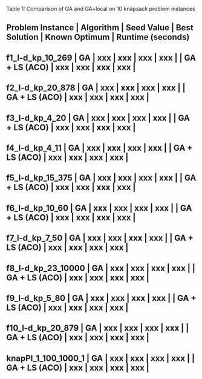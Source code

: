 
Table 1:  Comparison of GA and GA+local on 10 knapsack problem instances

Problem Instance        | Algorithm     | Seed Value | Best Solution | Known Optimum | Runtime (seconds)
--------------------------------------------------------------------------------------------------------

f1_l-d_kp_10_269        | GA            | xxx        | xxx           | xxx           | xxx               |
                        | GA + LS (ACO) | xxx        | xxx           | xxx           | xxx               |
----------------------------------------------------------------------------------------------------------

f2_l-d_kp_20_878        | GA            | xxx        | xxx           | xxx           | xxx               |
                        | GA + LS (ACO) | xxx        | xxx           | xxx           | xxx               |
----------------------------------------------------------------------------------------------------------

f3_l-d_kp_4_20          | GA            | xxx        | xxx           | xxx           | xxx               |
                        | GA + LS (ACO) | xxx        | xxx           | xxx           | xxx               |
----------------------------------------------------------------------------------------------------------

f4_l-d_kp_4_11          | GA            | xxx        | xxx           | xxx           | xxx               |
                        | GA + LS (ACO) | xxx        | xxx           | xxx           | xxx               |
----------------------------------------------------------------------------------------------------------

f5_l-d_kp_15_375        | GA            | xxx        | xxx           | xxx           | xxx               |
                        | GA + LS (ACO) | xxx        | xxx           | xxx           | xxx               |
----------------------------------------------------------------------------------------------------------

f6_l-d_kp_10_60         | GA            | xxx        | xxx           | xxx           | xxx               |
                        | GA + LS (ACO) | xxx        | xxx           | xxx           | xxx               |
----------------------------------------------------------------------------------------------------------

f7_l-d_kp_7_50          | GA            | xxx        | xxx           | xxx           | xxx               |
                        | GA + LS (ACO) | xxx        | xxx           | xxx           | xxx               |
----------------------------------------------------------------------------------------------------------

f8_l-d_kp_23_10000      | GA            | xxx        | xxx           | xxx           | xxx               |
                        | GA + LS (ACO) | xxx        | xxx           | xxx           | xxx               |
----------------------------------------------------------------------------------------------------------

f9_l-d_kp_5_80          | GA            | xxx        | xxx           | xxx           | xxx               |
                        | GA + LS (ACO) | xxx        | xxx           | xxx           | xxx               |
----------------------------------------------------------------------------------------------------------

f10_l-d_kp_20_879       | GA            | xxx        | xxx           | xxx           | xxx               |
                        | GA + LS (ACO) | xxx        | xxx           | xxx           | xxx               |
----------------------------------------------------------------------------------------------------------

knapPI_1_100_1000_1     | GA            | xxx        | xxx           | xxx           | xxx               |
                        | GA + LS (ACO) | xxx        | xxx           | xxx           | xxx               |
----------------------------------------------------------------------------------------------------------
